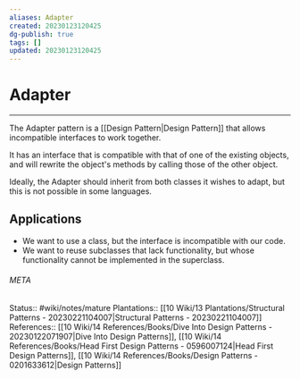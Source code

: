 ```yaml
---
aliases: Adapter
created: 20230123120425
dg-publish: true
tags: []
updated: 20230123120425
---
```

# Adapter
---
The Adapter pattern is a [[Design Pattern\|Design Pattern]] that allows incompatible interfaces to work together.

It has an interface that is compatible with that of one of the existing objects, and will rewrite the object's methods by calling those of the other object.

Ideally, the Adapter should inherit from both classes it wishes to adapt, but this is not possible in some languages.


## Applications
- We want to use a class, but the interface is incompatible with our code.
- We want to reuse subclasses that lack functionality, but whose functionality cannot be implemented in the superclass.



###### META
Status:: #wiki/notes/mature 
Plantations:: [[10 Wiki/13 Plantations/Structural Patterns - 20230221104007\|Structural Patterns - 20230221104007]]
References:: [[10 Wiki/14 References/Books/Dive Into Design Patterns - 20230122071907\|Dive Into Design Patterns]], [[10 Wiki/14 References/Books/Head First Design Patterns - 0596007124\|Head First Design Patterns]], [[10 Wiki/14 References/Books/Design Patterns - 0201633612\|Design Patterns]]
